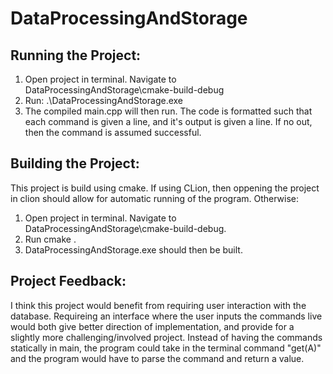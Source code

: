 # DataProcessingAndStorage
## Running the Project:
1. Open project in terminal. Navigate to DataProcessingAndStorage\cmake-build-debug
2. Run: .\DataProcessingAndStorage.exe
3. The compiled main.cpp will then run. The code is formatted such that each command is given a line, and it's output is given a line. If no out, then the command is assumed successful.

## Building the Project:
This project is build using cmake. If using CLion, then oppening the project in clion should allow for automatic running of the program. Otherwise:
1. Open project in terminal. Navigate to DataProcessingAndStorage\cmake-build-debug.
2. Run cmake .
3. DataProcessingAndStorage.exe should then be built.

## Project Feedback:
I think this project would benefit from requiring user interaction with the database. Requireing an interface where the user inputs the commands live would both give better direction of implementation, 
and provide for a slightly more challenging/involved project. Instead of having the commands statically in main,
the program could take in the terminal command "get(A)" and the program would have to parse the command and return a value. 
